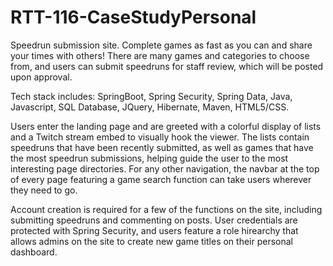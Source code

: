 # RTT-116-CaseStudyPersonal
Speedrun submission site. Complete games as fast as you can and share your times with others! There are many games and categories to choose from, and users can submit speedruns for staff review, which will be posted upon approval.

Tech stack includes: SpringBoot, Spring Security, Spring Data, Java, Javascript, SQL Database, JQuery, Hibernate, Maven, HTML5/CSS.

Users enter the landing page and are greeted with a colorful display of lists and a Twitch stream embed to visually hook the viewer. The lists contain speedruns that have been recently submitted, as well as games that have the most speedrun submissions, helping guide the user to the most interesting page directories. For any other navigation, the navbar at the top of every page featuring a game search function can take users wherever they need to go.

Account creation is required for a few of the functions on the site, including submitting speedruns and commenting on posts. User credentials are protected with Spring Security, and users feature a role hirearchy that allows admins on the site to create new game titles on their personal dashboard.
